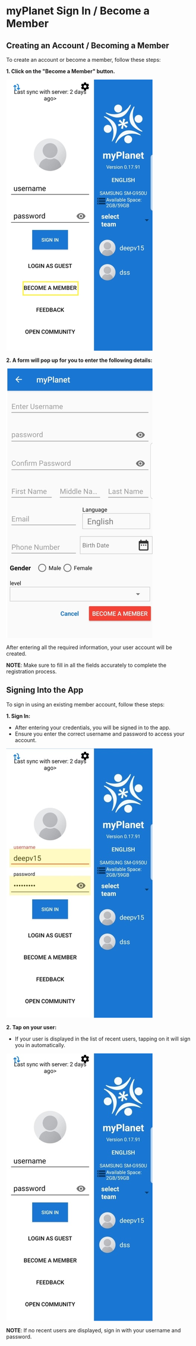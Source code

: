 # myPlanet Sign In / Become a Member

## Creating an Account / Becoming a Member

To create an account or become a member, follow these steps:

**1. Click on the "Become a Member" button.**

   ![Become Member](images/SignIn%20Page.jpg)
   
**2. A form will pop up for you to enter the following details:**

   ![Member Details](images/memberDetails.jpg)

   After entering all the required information, your user account will be created.

   **NOTE**: Make sure to fill in all the fields accurately to complete the registration process.

## Signing Into the App

To sign in using an existing member account, follow these steps:

**1. Sign In:**
   - After entering your credentials, you will be signed in to the app.
   - Ensure you enter the correct username and password to access your account.

   ![Recently Logged In](images/recentlyLoggedIn.jpg)

**2. Tap on your user:**
   - If your user is displayed in the list of recent users, tapping on it will sign you in automatically.

   ![Sign in](images/existingUsers.jpg)

   **NOTE**: If no recent users are displayed, sign in with your username and password.
